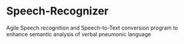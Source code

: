 # Speech-Recognizer
Agile Speech recognition and Speech-to-Text conversion program to enhance semantic analysis of verbal pneumonic language 

